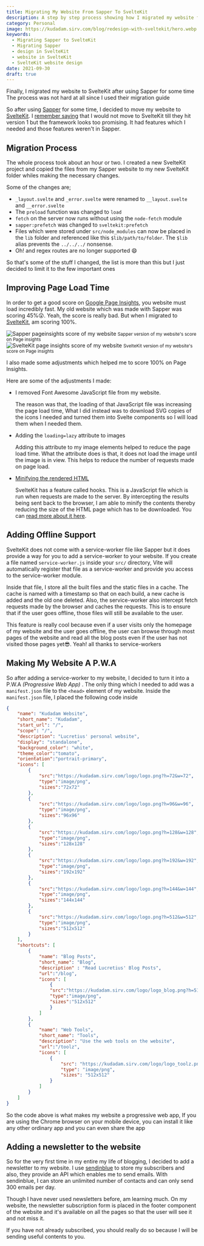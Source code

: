 ```yaml
---
title: Migrating My Website From Sapper To SvelteKit
description: A step by step process showing how I migrated my website from Sapper to Svelte-kit
category: Personal
image: https://kudadam.sirv.com/blog/redesign-with-sveltekit/hero.webp
keywords:
  - Migrating Sapper to SvelteKit
  - Migrating Sapper
  - design in SvelteKit
  - website in SvelteKit
  - SvelteKit website design
date: 2021-09-30
draft: true
---
```


<p class="intro">
    Finally, I migrated my website to SvelteKit after using Sapper for some time <br/>
    The process was not hard at all since I used their migration guide
</p>


So after using [Sapper](https://sapper.svelte.dev) for some time, I decided to move my website to [SvelteKit](https://kit.svelte.dev). I [remember saying](/blog/another-redesign-svelte) that I would not move to SvelteKit till they hit version 1 but the framework looks too promising. It had features which I needed and those features weren't in Sapper.

## Migration Process

The whole process took about an hour or two. I created a new SvelteKit project and copied the files from my Sapper website to my new SvelteKit folder whiles making the necessary changes.

Some of the changes are;

* `_layout.svelte` and `_error.svelte` were renamed to `__layout.svelte` and `__error.svelte`
* The `preload` function was changed to `load`
* `fetch` on the server now runs without using the `node-fetch` module
* `sapper:prefetch` was changed to `sveltekit:prefetch`
* Files which were stored under `src/node_modules` can now be placed in the `lib` folder and referenced like this `$lib/path/to/folder`. The `$lib` alias prevents the `../../../` nonsense.
* Oh! and regex routes are no longer supported :smile:

So that's some of the stuff I changed, the list is more than this but I just decided to limit it to the few important ones

## Improving Page Load Time

In order to get a good score on [Google Page Insights](https://developers.google.com/speed/pagespeed/insights/), you website must load incredibly fast. My old website which was made with Sapper was scoring 45%:astonished:. Yeah, the score is really bad. But when I migrated to [SvelteKit](https://kit.svelte.dev), am scoring 100%.

<div style="display:flex; margin:10px auto;justify-content:space-evenly;flex-wrap:wrap">
	<div>
    	<img src="https://kudadam.sirv.com/blog/redesign-with-sveltekit/sapper_page_insights_score.PNG" alt="Sapper pageinsights score of my website"/>
        <small>Sapper version of my website's score on Page insights</small>
    </div>
	<div>
    	<img src="https://kudadam.sirv.com/blog/redesign-with-sveltekit/sveltekit_page_insights_score.PNG" alt="SvelteKit page insights score of my website"/>
        <small>SvelteKit version of my website's score on Page insights</small>
    </div>
</div>



I also made some adjustments which helped me to score 100% on Page Insights.

Here are some of the adjustments I made:  

* I removed Font Awesome  JavaScript file from my website. 

  The reason was that, the loading of that JavaScript file was increasing the page load time, What I did instead was to download SVG copies of the icons I needed and turned them into Svelte components so I will load them when I needed them.

* Adding the `loading=lazy` attribute to images

  Adding this attribute to my image elements helped to reduce the page load time. What the attribute does is that, it does not load the image until the image is in view. This helps to reduce the number of requests made on page load.
  
* [Minifying the rendered HTML](/blog/sveltekit-minify-rendered-html)

  SvelteKit has a feature called hooks. This is a JavaScript file which is run when requests are made to the server.  By intercepting the results being sent back to the browser,  I am able to minify the contents thereby reducing the size of the HTML page which has to be downloaded. You can [read more about it here](/blog/sveltekit-minify-rendered-html).

## Adding Offline Support

SvelteKit does not come with a service-worker file like Sapper but it does provide a way for you to add a service-worker to your website. If you create a file named `service-worker.js` inside your `src/` directory, Vite will automatically register that file as a service-worker and provide you access to the service-worker module.

Inside that file, I store all the built files and the static files in a cache. The cache is named with a timestamp so that on each build, a new cache is added and the old one deleted. Also, the service-worker also intercept fetch requests made by the browser and caches the requests. This is to ensure that if the user goes offline, those files will still be available to the user.

This feature is really cool because even if a user visits only the homepage of my website and the user goes offline, the user can browse through most pages of the website and read all the blog posts even if the user has not visited those pages yet:sunglasses:. Yeah! all thanks to service-workers

## Making My Website A P.W.A

So after adding a service-worker to my website, I decided to turn it into a P.W.A _(Progressive Web App)_ . The only thing which I needed to add was a `manifest.json` file to the `<head>` element of my website. Inside the `manifest.json` file, I placed the following code inside

```json
{
	"name": "Kudadam Website",
	"short_name": "Kudadam",
	"start_url": "/",
	"scope": "/",
	"description": "Lucretius' personal website",
	"display": "standalone",
	"background_color": "white",
	"theme_color":"tomato",
	"orientation":"portrait-primary",
	"icons": [
		{
			"src":"https://kudadam.sirv.com/logo/logo.png?h=72&w=72",
			"type":"image/png",
			"sizes":"72x72"
		},
		{
			"src":"https://kudadam.sirv.com/logo/logo.png?h=96&w=96",
			"type":"image/png",
			"sizes":"96x96"
		},
		{
			"src":"https://kudadam.sirv.com/logo/logo.png?h=128&w=128",
			"type":"image/png",
			"sizes":"128x128"
		},
		{
			"src":"https://kudadam.sirv.com/logo/logo.png?h=192&w=192",
			"type":"image/png",
			"sizes":"192x192"
		},
		{
			"src":"https://kudadam.sirv.com/logo/logo.png?h=144&w=144",
			"type":"image/png",
			"sizes":"144x144"
		},
		{
			"src":"https://kudadam.sirv.com/logo/logo.png?h=512&w=512",
			"type":"image/png",
			"sizes":"512x512"
		}
	],
	"shortcuts": [
		{
			"name": "Blog Posts",
			"short_name": "Blog",
			"description" : "Read Lucretius' Blog Posts",
			"url":"/blog",
			"icons": [
				{
				"src":"https://kudadam.sirv.com/logo/logo_blog.png?h=512&w=512",
				"type":"image/png",
				"sizes":"512x512"
				}
			]
		},
		{
			"name": "Web Tools",
			"short_name": "Tools",
			"description": "Use the web tools on the website",
			"url":"/toolz",
			"icons": [
				{
					"src": "https://kudadam.sirv.com/logo/logo_toolz.png?h=512&w=512",
					"type": "image/png",
					"sizes": "512x512"
				}
			]
		}
	]
}
```

So the code above is what makes my website a progressive web app, If you are using the Chrome browser on your mobile device, you can install it like any other ordinary app and you can even share the app



## Adding a newsletter to the website

So for the very first time in my entire my life of blogging, I decided to add a newsletter to my website. I use [sendinblue](https://www.sendinblue.com) to store my subscribers and also, they provide an API which enables me to send emails. With sendinblue, I can store an unlimited number of contacts and can only send 300 emails per day.

Though I have never used newsletters before, am learning much. On my website, the newsletter subscription form is placed in the footer component of the website  and it's available on all the pages so that the user will see it and not miss it.

If you have not already subscribed, you should really do so because I will be sending useful contents to you.
